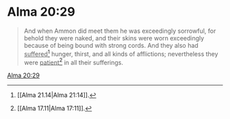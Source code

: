 # Alma 20:29

> And when Ammon did meet them he was exceedingly sorrowful, for behold they were naked, and their skins were worn exceedingly because of being bound with strong cords. And they also had <u>suffered</u>[^a] hunger, thirst, and all kinds of afflictions; nevertheless they were <u>patient</u>[^b] in all their sufferings.

[Alma 20:29](https://www.churchofjesuschrist.org/study/scriptures/bofm/alma/20?lang=eng&id=p29#p29)


[^a]: [[Alma 21.14|Alma 21:14]].  
[^b]: [[Alma 17.11|Alma 17:11]].  
